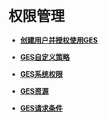 # 权限管理<a name="ges_01_0068"></a>

-   **[创建用户并授权使用GES](创建用户并授权使用GES.md)**  

-   **[GES自定义策略](GES自定义策略.md)**  

-   **[GES系统权限](GES系统权限.md)**  

-   **[GES资源](GES资源.md)**  

-   **[GES请求条件](GES请求条件.md)**  


